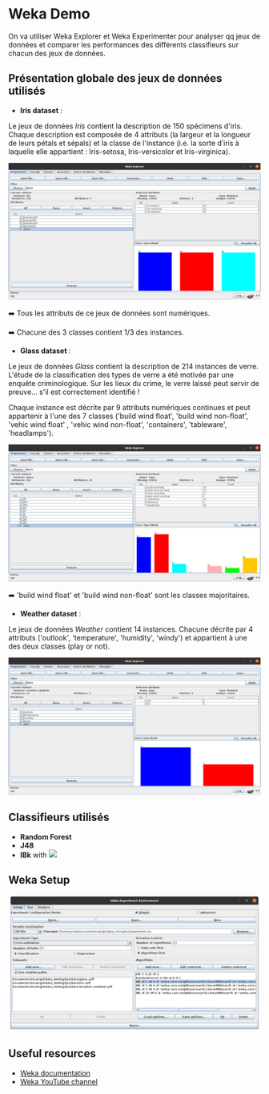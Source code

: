 # Weka Demo

On va utiliser Weka Explorer et Weka Experimenter pour analyser qq jeux de données et comparer les performances des différents classifieurs sur chacun des jeux de données.


## Présentation globale des jeux de données utilisés

* **Iris dataset** :

Le jeux de données *Iris* contient la description de 150 spécimens d'iris. Chaque description est composée de 4 attributs (la largeur et la longueur de leurs pétals et sépals) et la classe de l'instance (i.e. la
sorte d’iris à laquelle elle appartient : Iris-setosa, Iris-versicolor et Iris-virginica). 


![Présentation globale du jeux de données IRIS](img/iris_dataset/description_globale.png)

➡️  Tous les attributs de ce jeux de données sont numériques.


➡️  Chacune des 3 classes contient 1/3 des instances.

* **Glass dataset** : 

Le jeux de données *Glass* contient la description de 214 instances de verre. L'étude de la classification des types de verre a été motivée par une enquête criminologique. Sur les lieux du crime, le verre laissé peut servir de preuve... s'il est correctement identifié !

Chaque instance est décrite par 9 attributs numériques continues et peut appartenir à l'une des 7 classes ('build wind float', 'build wind non-float', 'vehic wind float' , 'vehic wind non-float', 'containers', 'tableware', 'headlamps'). 




![Présentation globale du jeux de données GLASS](img/glass_dataset/description_globale.png)


➡️ 'build wind float' et 'build wind non-float' sont les classes majoritaires.

* **Weather dataset** : 

Le jeux de données *Weather* contient 14 instances. Chacune décrite par 4 attributs ('outlook', 'temperature', 'humidity', 'windy') et appartient à une des deux classes (play or not).

![Présentation globale du jeux de données WEATHER](img/weather_dataset/description_globale.png)






## Classifieurs utilisés

* **Random Forest**
* **J48**
* **IBk** with <img src="https://render.githubusercontent.com/render/math?math=k \in {1, 3, 5, 10}">


## Weka Setup

![Weka Setup](img/weka_setup.png)

## Useful resources 

* [Weka documentation](https://waikato.github.io/weka-wiki/documentation/)
* [Weka YouTube channel](https://www.youtube.com/user/WekaMOOC)
